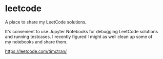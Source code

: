 # leetcode
A place to share my LeetCode solutions.

It's convenient to use Jupyter Notebooks for debugging LeetCode solutions and running testcases. I recently figured I might as well clean up some of my notebooks and share them.

https://leetcode.com/timctran/

